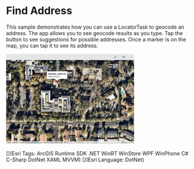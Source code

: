 # Find Address

This sample demonstrates how you can use a LocatorTask to geocode an address. The app allows you to see geocode results as you type. Tap the button to see suggestions for possible addresses. Once a marker is on the map, you can tap it to see its address. 

<img src="FindAddress.jpg" width="350" />

[](Esri Tags: ArcGIS Runtime SDK .NET WinRT WinStore WPF WinPhone C# C-Sharp DotNet XAML MVVM)
[](Esri Language: DotNet)
